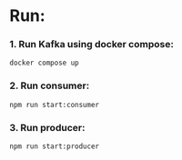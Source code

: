 # Run:
### 1. Run Kafka using docker compose:
```
docker compose up
```

### 2. Run consumer:
```
npm run start:consumer
```

### 3. Run producer:
```
npm run start:producer
```
